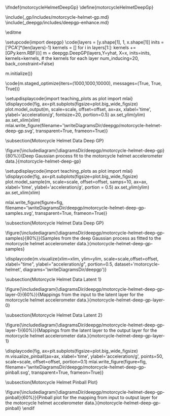 \ifndef{motorcycleHelmetDeepGp}
\define{motorcycleHelmetDeepGp}

\include{_gp/includes/motorcycle-helmet-gp.md}
\include{_deepgp/includes/deepgp-enhance.md}

\editme

\setupcode{import deepgp}
\code{layers = [y.shape[1], 1, x.shape[1]]
inits = ['PCA']*(len(layers)-1)
kernels = []
for i in layers[1:]:
    kernels += [GPy.kern.RBF(i)]
m = deepgp.DeepGP(layers,Y=yhat, X=x, 
                  inits=inits, 
                  kernels=kernels, # the kernels for each layer
                  num_inducing=20, back_constraint=False)



m.initialize()}

\code{m.staged_optimize(iters=(1000,1000,10000), messages=(True, True, True))}

\setupdisplaycode{import teaching_plots as plot
import mlai}
\displaycode{fig, ax=plt.subplots(figsize=plot.big_wide_figsize)
plot.model_output(m, scale=scale, offset=offset, ax=ax, xlabel='time', ylabel='acceleration/$g$', fontsize=20, portion=0.5)
ax.set_ylim(ylim)
ax.set_xlim(xlim)
mlai.write_figure(filename='\writeDiagramsDir/deepgp/motorcycle-helmet-deep-gp.svg', 
            transparent=True, frameon=True)}

\subsection{Motorcycle Helmet Data Deep GP}

\figure{\includediagram{\diagramsDir/deepgp/motorcycle-helmet-deep-gp}{80%}}{Deep Gaussian process fit to the motorcycle helmet accelerometer data.}{motorcycle-helmet-deep-gp}

\setupdisplaycode{import teaching_plots as plot
import mlai}
\displaycode{fig, ax=plt.subplots(figsize=plot.big_wide_figsize)
plot.model_sample(m, scale=scale, offset=offset, samps=10, ax=ax, xlabel='time', ylabel='acceleration/$g$', portion = 0.5)
ax.set_ylim(ylim)
ax.set_xlim(xlim)

mlai.write_figure(figure=fig, filename='\writeDiagramsDir/deepgp/motorcycle-helmet-deep-gp-samples.svg', 
                  transparent=True, frameon=True)}

\subsection{Motorcycle Helmet Data Deep GP}

\figure{\includediagram{\diagramsDir/deepgp/motorcycle-helmet-deep-gp-samples}{80%}}{Samples from the deep Gaussian process as fitted to the motorcycle helmet accelerometer data.}{motorcycle-helmet-deep-gp-samples}

\displaycode{m.visualize(xlim=xlim, ylim=ylim, scale=scale,offset=offset, 
            xlabel="time", ylabel="acceleration/$g$", portion=0.5,
            dataset='motorcycle-helmet',
            diagrams='\writeDiagramsDir/deepgp')}

\subsection{Motorcycle Helmet Data Latent 1}

\figure{\includediagram{\diagramsDir/deepgp/motorcycle-helmet-deep-gp-layer-0}{60%}}{Mappings from the input to the latent layer for the motorcycle helmet accelerometer data.}{motorcycle-helmet-deep-gp-layer-0}

\subsection{Motorcycle Helmet Data Latent 2}

\figure{\includediagram{\diagramsDir/deepgp/motorcycle-helmet-deep-gp-layer-1}{60%}}{Mappings from the latent layer to the output layer for the motorcycle helmet accelerometer data.}{motorcycle-helmet-deep-gp-layer-1}

\displaycode{fig, ax=plt.subplots(figsize=plot.big_wide_figsize)
m.visualize_pinball(ax=ax, xlabel='time', ylabel='acceleration/g', 
                    points=50, scale=scale, offset=offset, portion=0.1)
mlai.write_figure(figure=fig, filename='\writeDiagramsDir/deepgp/motorcycle-helmet-deep-gp-pinball.svg', 
                  transparent=True, frameon=True)}

\subsection{Motorcycle Helmet Pinball Plot}

\figure{\includediagram{\diagramsDir/deepgp/motorcycle-helmet-deep-gp-pinball}{60%}}{Pinball plot for the mapping from input to output layer for the motorcycle helmet accelerometer data.}{motorcycle-helmet-deep-gp-pinball}
\endif
